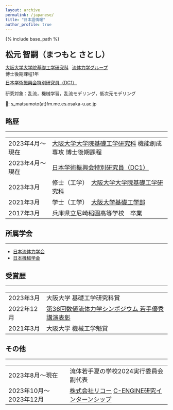 ```yaml
---
layout: archive
permalink: /japanese/
title: "日本語情報"
author_profile: true
---
```


{% include base_path %}

<p style="margin-bottom:  1.5em;"></p>
<font size="5"><b>松元 智嗣（まつもと さとし）</b></font>

[大阪大学大学院基礎工学研究科](https://www.es.osaka-u.ac.jp/ja/)
&ensp;[流体力学グループ](https://fm.me.es.osaka-u.ac.jp/index.html) <br>
博士後期課程1年
<p style="margin-bottom:  -0.5em;"></p>

[日本学術振興会特別研究員（DC1）](https://www.jsps.go.jp/j-pd/index.html)

研究対象：乱流，機械学習，乱流モデリング，低次元モデリング

📧: s_matsumoto(at)fm.me.es.osaka-u.ac.jp

## 略歴
----
<table style="border:none;font-size: 14pt;cellspacing=0">
    <tr style="border:none;">
        <td style="border:none;">2023年4月〜現在</td><td style="border:none;"><a href="https://www.es.osaka-u.ac.jp/ja/">大阪大学大学院基礎工学研究科</a> 機能創成専攻 博士後期課程</td>
    </tr>
    <tr style="border:none;">
        <td style="border:none;">2023年4月〜現在</td><td style="border:none;"><a href="https://www.jsps.go.jp/j-pd/index.html">日本学術振興会特別研究員（DC1）</a></td>
    </tr>
    <tr style="border:none;">
        <td style="border:none;">2023年3月</td><td style="border:none;">修士（工学）　<a href="https://www.es.osaka-u.ac.jp/ja/">大阪大学大学院基礎工学研究科</a></td>
    </tr>
    <tr style="border:none;">
        <td style="border:none;">2021年3月</td><td style="border:none;">学士（工学）　<a href="https://www.es.osaka-u.ac.jp/ja/">大阪大学基礎工学部</a></td>
    </tr>
    <tr style="border:none;">
        <td style="border:none;">2017年3月</td><td style="border:none;">兵庫県立尼崎稲園高等学校　卒業</td>
    </tr>
</table>

## 所属学会
----
- [日本流体力学会](https://www.nagare.or.jp/)
- [日本機械学会](https://www.jsme.or.jp/)

## 受賞歴
----
<table style="border:none;font-size: 14pt;cellspacing=0">
    <tr style="border:none;">
        <td style="border:none;">2023年3月</td><td style="border:none;">大阪大学 基礎工学研究科賞</td>
    </tr>
    <tr style="border:none;">
        <td style="border:none;">2022年12月</td><td style="border:none;"><a href="https://www.nagare.or.jp/prize/6403/6802.html">第36回数値流体力学シンポジウム 若手優秀講演表彰</a></td>
    </tr>
    <tr style="border:none;">
        <td style="border:none;">2021年3月</td><td style="border:none;">大阪大学 機械工学魁賞</td>
    </tr>
</table>

## その他
----
<table style="border:none;font-size: 14pt;cellspacing=0">
    <tr style="border:none;">
        <td style="border:none;">2023年8月〜現在</td><td style="border:none;">流体若手夏の学校2024実行委員会 副代表</td>
    </tr>
    <tr style="border:none;">
        <td style="border:none;">2023年10月〜2023年12月</td><td style="border:none;"><a href="https://www.ricoh.co.jp/">株式会社リコー</a> <a href="https://www.c-engine.org/">C-ENGINE研究インターンシップ</a></td>
    </tr>
</table>
